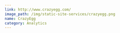 ```yaml
---
link: http://www.crazyegg.com/
image_path: /img/static-site-services/crazyegg.png
name: CrazyEgg
category: Analytics
---
```

